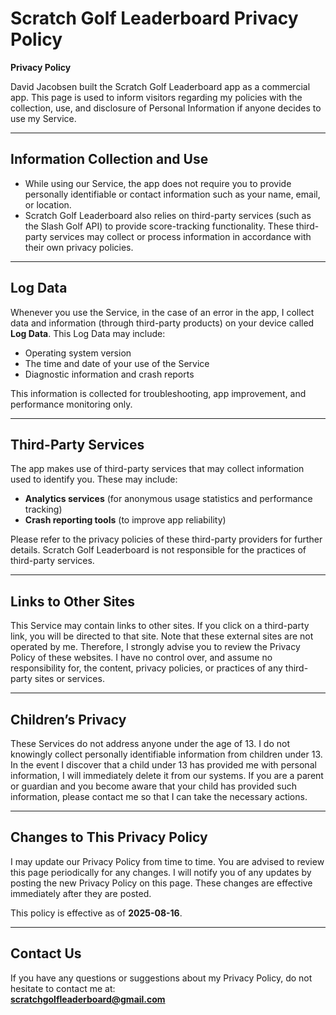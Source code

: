 # Scratch Golf Leaderboard Privacy Policy  

**Privacy Policy**  

David Jacobsen built the Scratch Golf Leaderboard app as a commercial app. This page is used to inform visitors regarding my policies with the collection, use, and disclosure of Personal Information if anyone decides to use my Service.  

---

## Information Collection and Use  

- While using our Service, the app does not require you to provide personally identifiable or contact information such as your name, email, or location.  
- Scratch Golf Leaderboard also relies on third-party services (such as the Slash Golf API) to provide score-tracking functionality. These third-party services may collect or process information in accordance with their own privacy policies.  

---

## Log Data  

Whenever you use the Service, in the case of an error in the app, I collect data and information (through third-party products) on your device called **Log Data**. This Log Data may include:  

- Operating system version  
- The time and date of your use of the Service  
- Diagnostic information and crash reports  

This information is collected for troubleshooting, app improvement, and performance monitoring only.  

---

## Third-Party Services  

The app makes use of third-party services that may collect information used to identify you. These may include:  

- **Analytics services** (for anonymous usage statistics and performance tracking)  
- **Crash reporting tools** (to improve app reliability)  

Please refer to the privacy policies of these third-party providers for further details. Scratch Golf Leaderboard is not responsible for the practices of third-party services.  

---

## Links to Other Sites  

This Service may contain links to other sites. If you click on a third-party link, you will be directed to that site. Note that these external sites are not operated by me. Therefore, I strongly advise you to review the Privacy Policy of these websites. I have no control over, and assume no responsibility for, the content, privacy policies, or practices of any third-party sites or services.  

---

## Children’s Privacy  

These Services do not address anyone under the age of 13. I do not knowingly collect personally identifiable information from children under 13. In the event I discover that a child under 13 has provided me with personal information, I will immediately delete it from our systems. If you are a parent or guardian and you become aware that your child has provided such information, please contact me so that I can take the necessary actions.  

---

## Changes to This Privacy Policy  

I may update our Privacy Policy from time to time. You are advised to review this page periodically for any changes. I will notify you of any updates by posting the new Privacy Policy on this page. These changes are effective immediately after they are posted.  

This policy is effective as of **2025-08-16**.  

---

## Contact Us  

If you have any questions or suggestions about my Privacy Policy, do not hesitate to contact me at:  
**scratchgolfleaderboard@gmail.com**  
